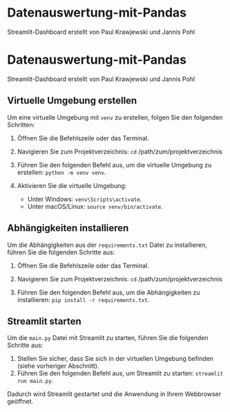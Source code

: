 # Datenauswertung-mit-Pandas
Streamlit-Dashboard erstellt von Paul Krawjewski und Jannis Pohl
# Datenauswertung-mit-Pandas
Streamlit-Dashboard erstellt von Paul Krawjewski und Jannis Pohl

## Virtuelle Umgebung erstellen

Um eine virtuelle Umgebung mit `venv` zu erstellen, folgen Sie den folgenden Schritten:

1. Öffnen Sie die Befehlszeile oder das Terminal.
2. Navigieren Sie zum Projektverzeichnis: `cd` /path/zum/projektverzeichnis

3. Führen Sie den folgenden Befehl aus, um die virtuelle Umgebung zu erstellen: `python -m venv venv`.
4. Aktivieren Sie die virtuelle Umgebung:
    - Unter Windows: `venv\Scripts\activate`.
    - Unter macOS/Linux: `source venv/bin/activate`.

## Abhängigkeiten installieren

Um die Abhängigkeiten aus der `requirements.txt` Datei zu installieren, führen Sie die folgenden Schritte aus:

1. Öffnen Sie die Befehlszeile oder das Terminal.
2. Navigieren Sie zum Projektverzeichnis: `cd` /path/zum/projektverzeichnis

3. Führen Sie den folgenden Befehl aus, um die Abhängigkeiten zu installieren: `pip install -r requirements.txt`.

## Streamlit starten

Um die `main.py` Datei mit Streamlit zu starten, führen Sie die folgenden Schritte aus:

1. Stellen Sie sicher, dass Sie sich in der virtuellen Umgebung befinden (siehe vorheriger Abschnitt).
2. Führen Sie den folgenden Befehl aus, um Streamlit zu starten: `streamlit run main.py`.

Dadurch wird Streamlit gestartet und die Anwendung in Ihrem Webbrowser geöffnet.
